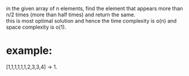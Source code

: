 in the given array of n elements, find the element that appears more than n/2 times (more than half times) and return the same.  
this is most optimal solution and hence the time complexity is o(n) and space complexity is o(1).  
# example:
[1,1,1,1,1,1,2,3,3,4] -> 1.
